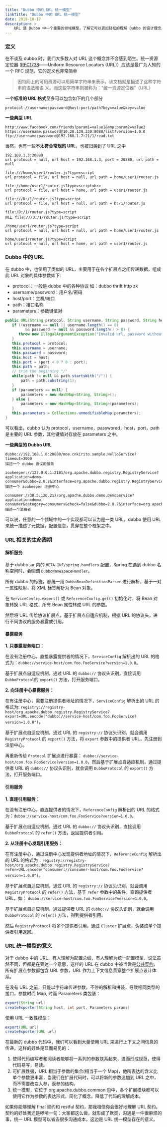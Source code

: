 ```yaml
---
title: "Dubbo 中的 URL 统一模型"
linkTitle: "Dubbo 中的 URL 统一模型"
date: 2019-10-17
description: >
    URL 是 Dubbo 中一个重要的领域模型，了解它可以更加轻松的理解 Dubbo 的设计理念。
---
```


### 定义

在不谈及 dubbo 时，我们大多数人对 URL 这个概念并不会感到陌生。统一资源定位器 ([RFC1738](https://www.ietf.org/rfc/rfc1738.txt)――Uniform Resource Locators (URL)）应该是最广为人知的一个 RFC 规范，它的定义也非常简单

> 因特网上的可用资源可以用简单字符串来表示，该文档就是描述了这种字符串的语法和语
> 义。而这些字符串则被称为：“统一资源定位器”（URL）

**一个标准的 URL 格式**至多可以包含如下的几个部分

```
protocol://username:password@host:port/path?key=value&key=value
```

**一些典型 URL**

```
http://www.facebook.com/friends?param1=value1&amp;param2=value2
https://username:password@10.20.130.230:8080/list?version=1.0.0
ftp://username:password@192.168.1.7:21/1/read.txt
```

当然，也有一些**不太符合常规的 URL**，也被归类到了 URL 之中

```
192.168.1.3:20880
url protocol = null, url host = 192.168.1.3, port = 20880, url path = null

file:///home/user1/router.js?type=script
url protocol = file, url host = null, url path = home/user1/router.js

file://home/user1/router.js?type=script<br>
url protocol = file, url host = home, url path = user1/router.js

file:///D:/1/router.js?type=script
url protocol = file, url host = null, url path = D:/1/router.js

file:/D:/1/router.js?type=script
同上 file:///D:/1/router.js?type=script

/home/user1/router.js?type=script
url protocol = null, url host = null, url path = home/user1/router.js

home/user1/router.js?type=script
url protocol = null, url host = home, url path = user1/router.js
```

### Dubbo 中的 URL

在 dubbo 中，也使用了类似的 URL，主要用于在各个扩展点之间传递数据，组成此 URL 对象的具体参数如下:

- protocol：一般是 dubbo 中的各种协议 如：dubbo thrift http zk 
- username/password：用户名/密码
- host/port：主机/端口
- path：接口名称
- parameters：参数键值对

```java
public URL(String protocol, String username, String password, String host, int port, String path, Map<String, String> parameters) {
   if ((username == null || username.length() == 0) 
         && password != null && password.length() > 0) {
      throw new IllegalArgumentException("Invalid url, password without username!");
   }
   this.protocol = protocol;
   this.username = username;
   this.password = password;
   this.host = host;
   this.port = (port < 0 ? 0 : port);
   this.path = path;
   // trim the beginning "/"
   while(path != null && path.startsWith("/")) {
       path = path.substring(1);
   }
   if (parameters == null) {
       parameters = new HashMap<String, String>();
   } else {
       parameters = new HashMap<String, String>(parameters);
   }
   this.parameters = Collections.unmodifiableMap(parameters);
}
```

可以看出，dubbo 认为 protocol，username，passwored，host，port，path 是主要的 URL 参数，其他键值对存放在 parameters 之中。

**一些典型的 Dubbo URL**

```
dubbo://192.168.1.6:20880/moe.cnkirito.sample.HelloService?timeout=3000
描述一个 dubbo 协议的服务

zookeeper://127.0.0.1:2181/org.apache.dubbo.registry.RegistryService?application=demo-consumer&dubbo=2.0.2&interface=org.apache.dubbo.registry.RegistryService&pid=1214&qos.port=33333&timestamp=1545721981946
描述一个 zookeeper 注册中心

consumer://30.5.120.217/org.apache.dubbo.demo.DemoService?application=demo-consumer&category=consumers&check=false&dubbo=2.0.2&interface=org.apache.dubbo.demo.DemoService&methods=sayHello&pid=1209&qos.port=33333&side=consumer&timestamp=1545721827784
描述一个消费者
```

可以说，任意的一个领域中的一个实现都可以认为是一类 URL，dubbo 使用 URL 来统一描述了元数据，配置信息，贯穿在整个框架之中。

### URL 相关的生命周期

#### 解析服务

基于 dubbo.jar 内的 `META-INF/spring.handlers` 配置，Spring 在遇到 dubbo 名称空间时，会回调 `DubboNamespaceHandler`。

所有 dubbo 的标签，都统一用 `DubboBeanDefinitionParser` 进行解析，基于一对一属性映射，将 XML 标签解析为 Bean 对象。

在 `ServiceConfig.export()` 或 `ReferenceConfig.get()` 初始化时，将 Bean 对象转换 URL 格式，所有 Bean 属性转成 URL 的参数。

然后将 URL 传给协议扩展点，基于扩展点自适应机制，根据 URL 的协议头，进行不同协议的服务暴露或引用。

#### 暴露服务

**1. 只暴露服务端口：**

在没有注册中心，直接暴露提供者的情况下，`ServiceConfig` 解析出的 URL 的格式为：`dubbo://service-host/com.foo.FooService?version=1.0.0`。

基于扩展点自适应机制，通过 URL 的 `dubbo://` 协议头识别，直接调用 `DubboProtocol`的 `export()` 方法，打开服务端口。

**2. 向注册中心暴露服务：**

在有注册中心，需要注册提供者地址的情况下，`ServiceConfig` 解析出的 URL 的格式为: `registry://registry-host/org.apache.dubbo.registry.RegistryService?export=URL.encode("dubbo://service-host/com.foo.FooService?version=1.0.0")`，

基于扩展点自适应机制，通过 URL 的 `registry://` 协议头识别，就会调用 `RegistryProtocol` 的 `export()` 方法，将 `export` 参数中的提供者 URL，先注册到注册中心。

再重新传给 `Protocol` 扩展点进行暴露： `dubbo://service-host/com.foo.FooService?version=1.0.0`，然后基于扩展点自适应机制，通过提供者 URL 的 `dubbo://` 协议头识别，就会调用 `DubboProtocol` 的 `export()` 方法，打开服务端口。

#### 引用服务

**1. 直连引用服务：**

在没有注册中心，直连提供者的情况下，`ReferenceConfig` 解析出的 URL 的格式为：`dubbo://service-host/com.foo.FooService?version=1.0.0`。

基于扩展点自适应机制，通过 URL 的 `dubbo://` 协议头识别，直接调用 `DubboProtocol` 的 `refer()` 方法，返回提供者引用。

**2. 从注册中心发现引用服务：**

在有注册中心，通过注册中心发现提供者地址的情况下，`ReferenceConfig` 解析出的 URL 的格式为：`registry://registry-host/org.apache.dubbo.registry.RegistryService?refer=URL.encode("consumer://consumer-host/com.foo.FooService?version=1.0.0")`。

基于扩展点自适应机制，通过 URL 的 `registry://` 协议头识别，就会调用 `RegistryProtocol` 的 `refer()` 方法，基于 `refer` 参数中的条件，查询提供者 URL，如： `dubbo://service-host/com.foo.FooService?version=1.0.0`。

基于扩展点自适应机制，通过提供者 URL 的 `dubbo://` 协议头识别，就会调用 `DubboProtocol` 的 `refer()` 方法，得到提供者引用。

然后 `RegistryProtocol` 将多个提供者引用，通过 `Cluster` 扩展点，伪装成单个提供者引用返回。

### URL 统一模型的意义

对于 dubbo 中的 URL，有人理解为配置总线，有人理解为统一配置模型，说法虽然不同，但都是在表达一个意思，这样的 URL 在 dubbo 中被当做是[公共契约](https://dubbo.apache.org/zh/docs/v2.7/dev/contract/)，所有扩展点参数都包含 URL 参数，URL 作为上下文信息贯穿整个扩展点设计体系。

在没有 URL 之前，只能以字符串传递参数，不停的解析和拼装，导致相同类型的接口，参数时而 Map, 时而 Parameters 类包装：

```java
export(String url) 
createExporter(String host, int port, Parameters params)
```

使用 URL 一致性模型：

```java
export(URL url) 
createExporter(URL url)
```

在最新的 dubbo 代码中，我们可以看到大量使用 URL 来进行上下文之间信息的传递，这样的好处是显而易见的：

1. 使得代码编写者和阅读者能够将一系列的参数联系起来，进而形成规范，使得代码易写，易读。
2. 可扩展性强，URL 相当于参数的集合(相当于一个 Map)，他所表达的含义比单个参数更丰富，当我们在扩展代码时，可以将新的参数追加到 URL 之中，而不需要改变入参，返参的结构。
3. 统一模型，它位于 org.apache.dubbo.common 包中，各个扩展模块都可以使用它作为参数的表达形式，简化了概念，降低了代码的理解成本。

如果你能够理解 final 契约和 restful 契约，那我相信你会很好地理解 URL 契约。契约的好处我还是啰嗦一句：大家都这么做，就形成了默契，沟通是一件很麻烦的事，统一 URL 模型可以省去很多沟通成本，这边是 URL 统一模型存在的意义。
